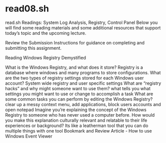 # read08.sh
read.sh
Readings: System Log Analysis, Registry, Control Panel
Below you will find some reading materials and some additional resources that support today’s topic and the upcoming lecture.

Review the Submission Instructions for guidance on completing and submitting this assignment.

Reading
Windows Registry Demystified

What is the Windows Registry, and what does it store? Registry is a database where windows and many programs to store configurations.
What are the two types of registry settings stored for each Windows user account? System wide registry and  user specific settings 
What are “registry hacks” and why might someone want to use them? what tells you what settings you might want to use or change to accomplish a task 
What are some common tasks you can perform by editing the Windows Registry? clear up a messy context menu, add applications, block users accounts and open notepad 
Imagine you’re explaining the concept of the Windows Registry to someone who has never used a computer before. How would you make this explanation culturally relevant and relatable to their life experiences or background? Its like a leatherman tool that you can do multiple things with one tool
Bookmark and Review
Article - How to use Windows Event Viewer
